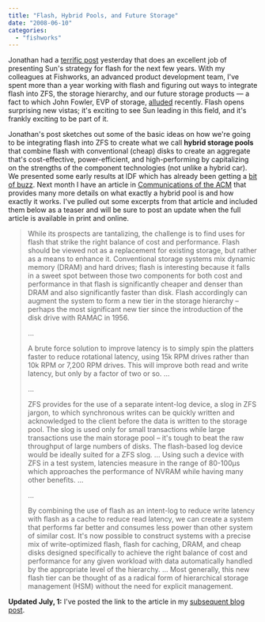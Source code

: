 ```yaml
---
title: "Flash, Hybrid Pools, and Future Storage"
date: "2008-06-10"
categories: 
  - "fishworks"
---
```


Jonathan had a [terrific post](http://blogs.sun.com/jonathan/entry/not_a_flash_in_the) yesterday that does an excellent job of presenting Sun's strategy for flash for the next few years. With my colleagues at Fishworks, an advanced product development team, I've spent more than a year working with flash and figuring out ways to integrate flash into ZFS, the storage hierarchy, and our future storage products — a fact to which John Fowler, EVP of storage, [alluded](http://searchstorage.techtarget.com/news/article/0,289142,sid5_gci1316134,00.html) recently. Flash opens surprising new vistas; it's exciting to see Sun leading in this field, and it's frankly exciting to be part of it.

Jonathan's post sketches out some of the basic ideas on how we're going to be integrating flash into ZFS to create what we call **hybrid storage pools** that combine flash with conventional (cheap) disks to create an aggregate that's cost-effective, power-efficient, and high-performing by capitalizing on the strengths of the component technologies (not unlike a hybrid car). We presented some early results at IDF which has already been getting a [bit of buzz](http://seekingalpha.com/article/72839-sandisk-q1-2008-earnings-call-transcript?source=homepage_transcripts_sidebar&page=4). Next month I have an article in [Communications of the ACM](http://cacm.acm.org/) that provides many more details on what exactly a hybrid pool is and how exactly it works. I've pulled out some excerpts from that article and included them below as a teaser and will be sure to post an update when the full article is available in print and online.

> While its prospects are tantalizing, the challenge is to find uses for flash that strike the right balance of cost and performance. Flash should be viewed not as a replacement for existing storage, but rather as a means to enhance it. Conventional storage systems mix dynamic memory (DRAM) and hard drives; flash is interesting because it falls in a sweet spot between those two components for both cost and performance in that flash is significantly cheaper and denser than DRAM and also significantly faster than disk. Flash accordingly can augment the system to form a new tier in the storage hierarchy – perhaps the most significant new tier since the introduction of the disk drive with RAMAC in 1956.
> 
> ...
> 
> A brute force solution to improve latency is to simply spin the platters faster to reduce rotational latency, using 15k RPM drives rather than 10k RPM or 7,200 RPM drives. This will improve both read and write latency, but only by a factor of two or so. ...
> 
> ...
> 
> ZFS provides for the use of a separate intent-log device, a slog in ZFS jargon, to which synchronous writes can be quickly written and acknowledged to the client before the data is written to the storage pool. The slog is used only for small transactions while large transactions use the main storage pool – it's tough to beat the raw throughput of large numbers of disks. The flash-based log device would be ideally suited for a ZFS slog. ... Using such a device with ZFS in a test system, latencies measure in the range of 80-100µs which approaches the performance of NVRAM while having many other benefits. ...
> 
> ...
> 
> By combining the use of flash as an intent-log to reduce write latency with flash as a cache to reduce read latency, we can create a system that performs far better and consumes less power than other system of similar cost. It's now possible to construct systems with a precise mix of write-optimized flash, flash for caching, DRAM, and cheap disks designed specifically to achieve the right balance of cost and performance for any given workload with data automatically handled by the appropriate level of the hierarchy. ... Most generally, this new flash tier can be thought of as a radical form of hierarchical storage management (HSM) without the need for explicit management.

**Updated July, 1:** I've posted the link to the article in my [subsequent blog post](http://dtrace.org/blogs/ahl/hybrid_storage_pools_in_cacm).
